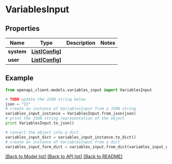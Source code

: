 # VariablesInput


## Properties

Name | Type | Description | Notes
------------ | ------------- | ------------- | -------------
**system** | [**List[Config]**](Config.md) |  | 
**user** | [**List[Config]**](Config.md) |  | 

## Example

```python
from openapi_client.models.variables_input import VariablesInput

# TODO update the JSON string below
json = "{}"
# create an instance of VariablesInput from a JSON string
variables_input_instance = VariablesInput.from_json(json)
# print the JSON string representation of the object
print VariablesInput.to_json()

# convert the object into a dict
variables_input_dict = variables_input_instance.to_dict()
# create an instance of VariablesInput from a dict
variables_input_form_dict = variables_input.from_dict(variables_input_dict)
```
[[Back to Model list]](../README.md#documentation-for-models) [[Back to API list]](../README.md#documentation-for-api-endpoints) [[Back to README]](../README.md)


